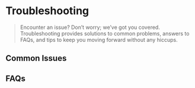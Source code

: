 # Troubleshooting

> Encounter an issue? Don’t worry; we’ve got you covered. Troubleshooting provides solutions to common problems, answers
> to FAQs, and tips to keep you moving forward without any hiccups.

## Common Issues


## FAQs

